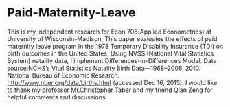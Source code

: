 # Paid-Maternity-Leave
This is my independent research for Econ 706(Applied Econometrics) at University of Wisconsin-Madison, This paper evaluates the effects of paid maternity leave program in the 1978 Temporary Disability Insurance (TDI) on birth outcomes in the United States. Using NVSS (National Vital Statistics System) natality data, I implement Differences-in-Differences Model. 
Data source:NCHS’s Vital Statistics Natality Birth Data—1968–2006, 2010. 
National Bureau of Economic Research. http://www.nber.org/data/births.html (accessed Dec 16, 2015).
I would like to thank my professor Mr.Christopher Taber and my friend Qian Zeng for helpful comments and discussions.
